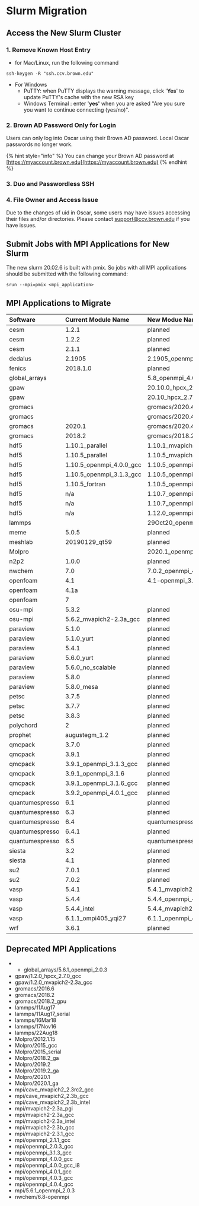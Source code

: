 # Slurm Migration

## Access the New Slurm Cluster

### 1. Remove Known Host Entry

* for Mac/Linux, run the following command

```
ssh-keygen -R "ssh.ccv.brown.edu"
```

* For Windows
  * PuTTY: when PuTTY displays the warning message, click '**Yes**' to update PuTTY's cache with the new RSA key
  * Windows Terminal :  enter '**yes'** when you are asked "Are you sure you want to continue connecting \(yes/no\)".

### 2. Brown AD Password Only for Login

Users can only log into Oscar using their Brown AD password.  Local Oscar passwords no longer work.

{% hint style="info" %}
You can change your Brown AD password at [https://myaccount.brown.edu](https://myaccount.brown.edu)
{% endhint %}

### 3. Duo and Passwordless SSH

### 4. File Owner and Access Issue

Due to the changes of uid in Oscar, some users may have issues accessing their files and/or directories. Please contact support@ccv.brown.edu if you have issues.

## Submit Jobs with MPI Applications for New Slurm

The new slurm 20.02.6 is built with pmix. So jobs with all MPI applications should be submitted with the following command:

```text
srun --mpi=pmix <mpi_application>
```

## MPI Applications to Migrate

| Software | Current Module Name | New Modue Name |  |
| :--- | :--- | :--- | :--- |
| cesm | 1.2.1 | planned |  |
| cesm | 1.2.2 | planned |  |
| cesm | 2.1.1 | planned |  |
| dedalus | 2.1905 | 2.1905\_openmpi\_4.0.5\_gcc\_10.2\_slurm20 |  |
| fenics | 2018.1.0 | planned |  |
| global\_arrays |  | 5.8\_openmpi\_4.0.5\_gcc\_10.2\_slurm20gpawgpaw |  |
| gpaw |  | 20.10.0\_hpcx\_2.7.0\_intel\_2020.2\_slurm20 |  |
| gpaw |  | 20.10\_hpcx\_2.7.0\_intel\_2020.2\_slurm20 |  |
| gromacs |  | gromacs/2020.4\_gpu\_hpcx\_2.7.0\_gcc\_10.2\_slurm20 |  |
| gromacs |  | gromacs/2020.4\_hpcx\_2.7.0\_gcc\_10.2\_slurm20 |  |
| gromacs | 2020.1 | gromacs/2020.4\_hpcx\_2.7.0\_gcc\_10.2\_slurm20 |  |
| gromacs | 2018.2 | gromacs/2018.2\_hpcx\_2.7.0\_gcc\_10.2\_slurm20 |  |
| hdf5 | 1.10.1\_parallel | 1.10.1\_mvapich2-2.3.5\_gcc\_10.2\_slurm20 |  |
| hdf5 | 1.10.5\_parallel | 1.10.5\_mvapich2-2.3.5\_intel\_2020.2\_slurm20 |  |
| hdf5 | 1.10.5\_openmpi\_4.0.0\_gcc | 1.10.5\_openmpi\_4.0.5\_gcc\_10.2\_slurm20 |  |
| hdf5 | 1.10.5\_openmpi\_3.1.3\_gcc | 1.10.5\_openmpi\_4.0.5\_gcc\_10.2\_slurm20 |  |
| hdf5 | 1.10.5\_fortran | 1.10.5\_openmpi\_4.0.5\_gcc\_10.2\_slurm20 |  |
| hdf5 | n/a | 1.10.7\_openmpi\_4.0.5\_gcc\_10.2\_slurm20 |  |
| hdf5 | n/a | 1.10.7\_openmpi\_4.0.5\_intel\_2020.2\_slurm20 |  |
| hdf5 | n/a | 1.12.0\_openmpi\_4.0.5\_intel\_2020.2\_slurm20 |  |
| lammps |  | 29Oct20\_openmpi\_4.0.5\_gcc\_10.2\_slurm20 |  |
| meme | 5.0.5 | planned |  |
| meshlab | 20190129\_qt59 | planned |  |
| Molpro |  | 2020.1\_openmpi\_4.0.5\_gcc\_10.2\_slurm20 |  |
| n2p2 | 1.0.0 | planned |  |
| nwchem | 7.0 | 7.0.2\_openmpi\_4.0.5\_intel\_2020.2\_slurm20 |  |
| openfoam | 4.1 | 4.1-openmpi\_3.1.6\_gcc\_10.2\_slurm20 |  |
| openfoam | 4.1a |  |  |
| openfoam | 7 |  |  |
| osu-mpi | 5.3.2 | planned |  |
| osu-mpi | 5.6.2\_mvapich2-2.3a\_gcc | planned |  |
| paraview | 5.1.0 | planned |  |
| paraview | 5.1.0\_yurt | planned |  |
| paraview | 5.4.1 | planned |  |
| paraview | 5.6.0\_yurt | planned |  |
| paraview | 5.6.0\_no\_scalable | planned |  |
| paraview | 5.8.0 | planned |  |
| paraview | 5.8.0\_mesa | planned |  |
| petsc | 3.7.5 | planned |  |
| petsc | 3.7.7 | planned |  |
| petsc | 3.8.3 | planned |  |
| polychord | 2 | planned |  |
| prophet | augustegm\_1.2 | planned |  |
| qmcpack | 3.7.0 | planned |  |
| qmcpack | 3.9.1 | planned |  |
| qmcpack | 3.9.1\_openmpi\_3.1.3\_gcc | planned |  |
| qmcpack | 3.9.1\_openmpi\_3.1.6 | planned |  |
| qmcpack | 3.9.1\_openmpi\_3.1.6\_gcc | planned |  |
| qmcpack | 3.9.2\_openmpi\_4.0.1\_gcc | planned |  |
| quantumespresso | 6.1 | planned |  |
| quantumespresso | 6.3 | planned |  |
| quantumespresso | 6.4 | quantumespresso/6.4\_openmpi\_4.0.5\_intel\_slurm20 |  |
| quantumespresso | 6.4.1 | planned |  |
| quantumespresso | 6.5 | quantumespresso/6.5\_openmpi\_4.0.5\_intel\_slurm20 |  |
| siesta | 3.2 | planned |  |
| siesta | 4.1 | planned |  |
| su2 | 7.0.1 | planned |  |
| su2 | 7.0.2 | planned |  |
| vasp | 5.4.1 | 5.4.1\_mvapich2-2.3.5\_intel\_2020.2\_slurm20 |  |
| vasp | 5.4.4 | 5.4.4\_openmpi\_4.0.5\_gcc\_10.2\_slurm20 |  |
| vasp | 5.4.4\_intel | 5.4.4\_mvapich2-2.3.5\_intel\_2020.2\_slurm20 |  |
| vasp | 6.1.1\_ompi405\_yqi27 | 6.1.1\_openmpi\_4.0.5\_intel\_2020.2\_yqi27\_slurm20 |  |
| wrf | 3.6.1 | planned |  |

## Deprecated MPI Applications

* * global\_arrays/5.6.1\_openmpi\_2.0.3
* gpaw/1.2.0\_hpcx\_2.7.0\_gcc
* gpaw/1.2.0\_mvapich2-2.3a\_gcc
* gromacs/2016.6
* gromacs/2018.2
* gromacs/2018.2\_gpu
* lammps/11Aug17
* lammps/11Aug17\_serial
* lammps/16Mar18
* lammps/17Nov16
* lammps/22Aug18
* Molpro/2012.1.15
* Molpro/2015\_gcc
* Molpro/2015\_serial
* Molpro/2018.2\_ga
* Molpro/2019.2
* Molpro/2019.2\_ga
* Molpro/2020.1
* Molpro/2020.1\_ga
* mpi/cave\_mvapich2\_2.3rc2\_gcc
* mpi/cave\_mvapich2\_2.3b\_gcc
* mpi/cave\_mvapich2\_2.3b\_intel
* mpi/mvapich2-2.3a\_pgi
* mpi/mvapich2-2.3a\_gcc
* mpi/mvapich2-2.3a\_intel
* mpi/mvapich2-2.3b\_gcc
* mpi/mvapich2-2.3.1\_gcc
* mpi/openmpi\_2.1.1\_gcc
* mpi/openmpi\_2.0.3\_gcc
* mpi/openmpi\_3.1.3\_gcc
* mpi/openmpi\_4.0.0\_gcc
* mpi/openmpi\_4.0.0\_gcc\_i8
* mpi/openmpi\_4.0.1\_gcc
* mpi/openmpi\_4.0.3\_gcc
* mpi/openmpi\_4.0.4\_gcc
* mpi/5.6.1\_openmpi\_2.0.3
* nwchem/6.8-openmpi

|  |  |
| :--- | :--- |


